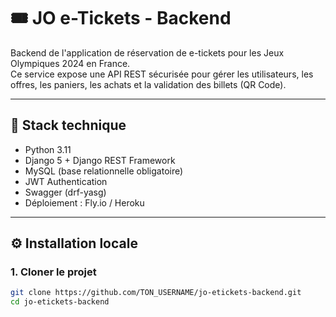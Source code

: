 # 🎟️ JO e-Tickets - Backend

Backend de l'application de réservation de e-tickets pour les Jeux Olympiques 2024 en France.  
Ce service expose une API REST sécurisée pour gérer les utilisateurs, les offres, les paniers, les achats et la validation des billets (QR Code).

---

## 🚀 Stack technique
- Python 3.11
- Django 5 + Django REST Framework
- MySQL (base relationnelle obligatoire)
- JWT Authentication
- Swagger (drf-yasg)
- Déploiement : Fly.io / Heroku

---

## ⚙️ Installation locale

### 1. Cloner le projet
```bash
git clone https://github.com/TON_USERNAME/jo-etickets-backend.git
cd jo-etickets-backend

